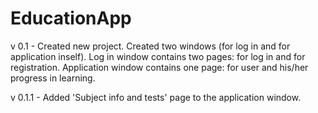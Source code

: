 # EducationApp
v 0.1 - Created new project. Created two windows (for log in and for application inself). Log in window contains two pages: for log in and 
for registration. Application window contains one page: for user and his/her progress in learning.

v 0.1.1 - Added 'Subject info and tests' page to the application window.
